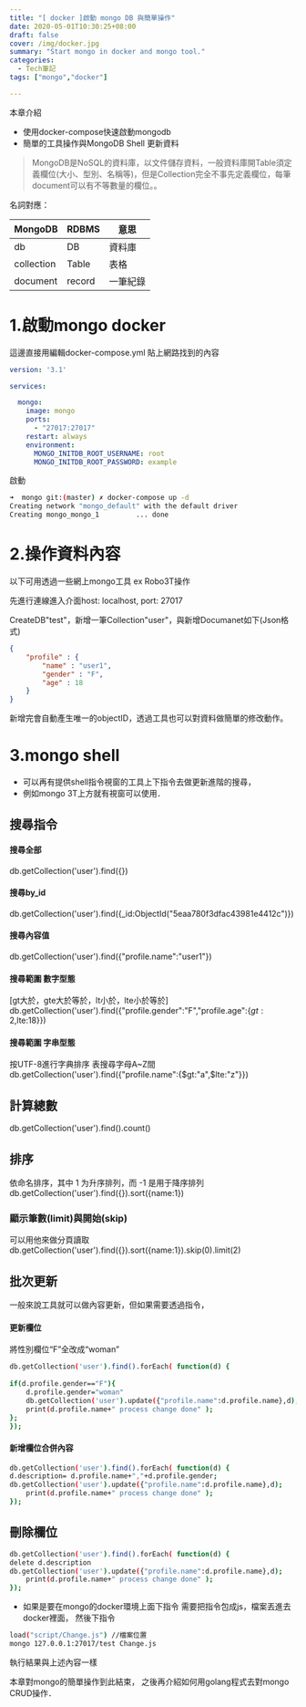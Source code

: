 ```yaml
---
title: "[ docker ]啟動 mongo DB 與簡單操作"
date: 2020-05-01T10:30:25+08:00
draft: false
cover: /img/docker.jpg
summary: "Start mongo in docker and mongo tool."
categories:
  - Tech筆記
tags: ["mongo","docker"]

---
```


本章介紹
- 使用docker-compose快速啟動mongodb
- 簡單的工具操作與MongoDB Shell 更新資料

<!--more-->

> MongoDB是NoSQL的資料庫，以文件儲存資料，一般資料庫開Table須定義欄位(大小、型別、名稱等)，但是Collection完全不事先定義欄位，每筆document可以有不等數量的欄位。。

名詞對應：

|  MongoDB | RDBMS  |  意思 |
| ------------ | ------------ | ------------ |
|  db |   DB|   資料庫|
|  collection | Table  |表格   |
| document  |  record | 一筆紀錄  |

# 1.啟動mongo docker

這邊直接用編輯docker-compose.yml  貼上網路找到的內容

```yaml
version: '3.1'

services:

  mongo:
    image: mongo
    ports:
      - "27017:27017"
    restart: always
    environment:
      MONGO_INITDB_ROOT_USERNAME: root
      MONGO_INITDB_ROOT_PASSWORD: example
```

啟動
```bash
➜  mongo git:(master) ✗ docker-compose up -d   
Creating network "mongo_default" with the default driver
Creating mongo_mongo_1         ... done
```


# 2.操作資料內容
以下可用透過一些網上mongo工具 ex Robo3T操作

先進行連線進入介面host: localhost, port: 27017

CreateDB"test"，新增一筆Collection"user"，與新增Documanet如下(Json格式)
```json
{
    "profile" : {
        "name" : "user1",
        "gender" : "F",
        "age" : 18
    }
}
```


新增完會自動產生唯一的objectID，透過工具也可以對資料做簡單的修改動作。

# 3.mongo shell
- 可以再有提供shell指令視窗的工具上下指令去做更新進階的搜尋，
- 例如mongo 3T上方就有視窗可以使用．

## 搜尋指令
#### 搜尋全部
db.getCollection('user').find({}) 
#### 搜尋by_id
db.getCollection('user').find({_id:ObjectId("5eaa780f3dfac43981e4412c")})
#### 搜尋內容值
db.getCollection('user').find({"profile.name":"user1"})
#### 搜尋範圍 數字型態  
[gt大於，gte大於等於，lt小於，lte小於等於]
db.getCollection('user').find({"profile.gender":"F","profile.age":{$gt:2,$lte:18}})
#### 搜尋範圍 字串型態 
按UTF-8進行字典排序 表搜尋字母A~Z間
db.getCollection('user').find({"profile.name":{$gt:"a",$lte:"z"}})

## 計算總數
db.getCollection('user').find().count()

## 排序
依命名排序，其中 1 为升序排列，而 -1 是用于降序排列
db.getCollection('user').find({}).sort({name:1})

### 顯示筆數(limit)與開始(skip)
可以用他來做分頁讀取
db.getCollection('user').find({}).sort({name:1}).skip(0).limit(2)


## 批次更新 
一般來說工具就可以做內容更新，但如果需要透過指令，
#### 更新欄位
將性別欄位“F”全改成“woman”
```bash
db.getCollection('user').find().forEach( function(d) {
     
if(d.profile.gender=="F"){
    d.profile.gender="woman"
    db.getCollection('user').update({"profile.name":d.profile.name},d);
    print(d.profile.name+" process change done" );  
};
});
```


#### 新增欄位合併內容

```bash
db.getCollection('user').find().forEach( function(d) {
d.description= d.profile.name+","+d.profile.gender;
db.getCollection('user').update({"profile.name":d.profile.name},d);
    print(d.profile.name+" process change done" );  
});
```

##  刪除欄位
```bash
db.getCollection('user').find().forEach( function(d) {
delete d.description
db.getCollection('user').update({"profile.name":d.profile.name},d);
    print(d.profile.name+" process change done" );  
});
```



- 如果是要在mongo的docker環境上面下指令
需要把指令包成js，檔案丟進去docker裡面，
然後下指令
```bash
load("script/Change.js") //檔案位置
mongo 127.0.0.1:27017/test Change.js
```
執行結果與上述內容一樣


本章對mongo的簡單操作到此結束，
之後再介紹如何用golang程式去對mongo CRUD操作．
